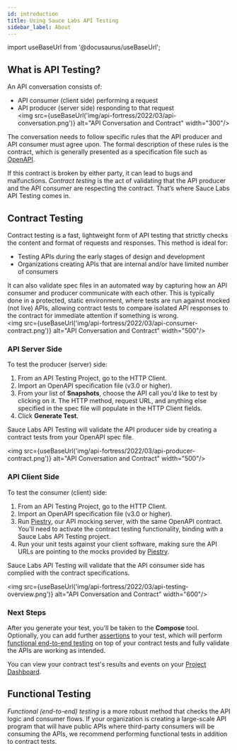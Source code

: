 ```yaml
---
id: introduction
title: Using Sauce Labs API Testing
sidebar_label: About
---
```


import useBaseUrl from '@docusaurus/useBaseUrl';

## What is API Testing?

An API conversation consists of:
* API consumer (client side) performing a request
* API producer (server side) responding to that request<br/><img src={useBaseUrl('img/api-fortress/2022/03/api-conversation.png')} alt="API Conversation and Contract" width="300"/>

The conversation needs to follow specific rules that the API producer and API consumer must agree upon. The formal description of these rules is the contract, which is generally presented as a specification file such as [OpenAPI](https://swagger.io/docs/specification/about/).

If this contract is broken by either party, it can lead to bugs and malfunctions. _Contract testing_ is the act of validating that the API producer and the API consumer are respecting the contract. That’s where Sauce Labs API Testing comes in.

## Contract Testing  

Contract testing is a fast, lightweight form of API testing that strictly checks the content and format of requests and responses. This method is ideal for:
* Testing APIs during the early stages of design and development
* Organizations creating APIs that are internal and/or have limited number of consumers

It can also validate spec files in an automated way by capturing how an API consumer and producer communicate with each other. This is typically done in a protected, static environment, where tests are run against mocked (not live) APIs, allowing contract tests to compare isolated API responses to the contract for immediate attention if something is wrong.<br/><img src={useBaseUrl('img/api-fortress/2022/03/api-consumer-contract.png')} alt="API Conversation and Contract" width="500"/>

### API Server Side
To test the producer (server) side:
1. From an API Testing Project, go to the HTTP Client.
2. Import an OpenAPI specification file (v3.0 or higher).
3. From your list of **Snapshots**, choose the API call you'd like to test by clicking on it. The HTTP method, request URL, and anything else specified in the spec file will populate in the HTTP Client fields.
4. Click **Generate Test**.

Sauce Labs API Testing will validate the API producer side by creating a contract tests from your OpenAPI spec file.

<img src={useBaseUrl('img/api-fortress/2022/03/api-producer-contract.png')} alt="API Conversation and Contract" width="500"/>

### API Client Side
To test the consumer (client) side:
1. From an API Testing Project, go to the HTTP Client.
2. Import an OpenAPI specification file (v3.0 or higher).
3. Run [Piestry](/api-testing/mocking/), our API mocking server, with the same OpenAPI contract. You'll need to activate the contract testing functionality, binding with a Sauce Labs API Testing project.
4. Run your unit tests against your client software, making sure the API URLs are pointing to the mocks provided by [Piestry](/api-testing/mocking/).

Sauce Labs API Testing will validate that the API consumer side has complied with the contract specifications.

<img src={useBaseUrl('img/api-fortress/2022/03/api-testing-overview.png')} alt="API Conversation and Contract" width="600"/>


### Next Steps

After you generate your test, you'll be taken to the **Compose** tool. Optionally, you can add further [assertions](/api-testing/composer/) to your test, which will perform [functional end-to-end testing](#functional-testing) on top of your contract tests and fully validate the APIs are working as intended.

You can view your contract test's results and events on your [Project Dashboard](/api-testing/project-dashboard/).


## Functional Testing

_Functional (end-to-end) testing_ is a more robust method that checks the API logic and consumer flows. If your organization is creating a large-scale API program that will have public APIs where third-party consumers will be consuming the APIs, we recommend performing functional tests in addition to contract tests.

